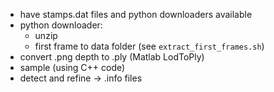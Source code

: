 * have stamps.dat files and python downloaders available
* python downloader:
    - unzip
    - first frame to data folder (see `extract_first_frames.sh`)
* convert .png depth to .ply (Matlab LodToPly)
* sample (using C++ code)
* detect and refine -> .info files
